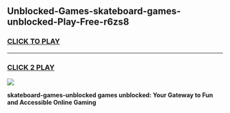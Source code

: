 
## Unblocked-Games-skateboard-games-unblocked-Play-Free-r6zs8
<h3>
<a href="https://premium76.site?title=skateboard-games-unblocked&ref=09A">CLICK TO PLAY</a></h3>
<hr>

<h3>
<a href="https://premium76.site?title=skateboard-games-unblocked&ref=09A">CLICK 2 PLAY</a>
  
</h3>

<a href="https://premium76.site?title=skateboard-games-unblocked&ref=09A"><img src="https://clearcache.store/games.png"></a>


**skateboard-games-unblocked games unblocked: Your Gateway to Fun and Accessible Online Gaming**
